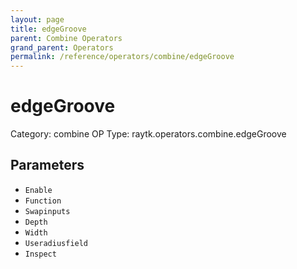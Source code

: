 ```yaml
---
layout: page
title: edgeGroove
parent: Combine Operators
grand_parent: Operators
permalink: /reference/operators/combine/edgeGroove
---
```


# edgeGroove

Category: combine
OP Type: raytk.operators.combine.edgeGroove



## Parameters

* `Enable`
* `Function`
* `Swapinputs`
* `Depth`
* `Width`
* `Useradiusfield`
* `Inspect`